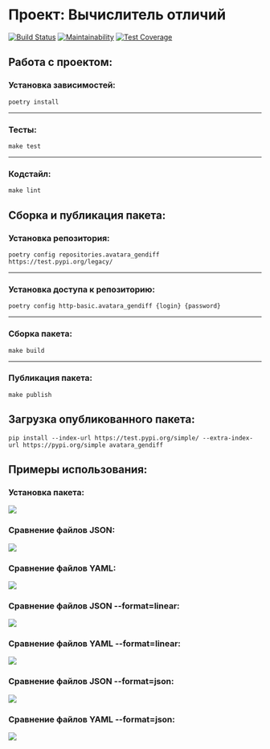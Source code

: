 # Проект: Вычислитель отличий

[![Build Status](https://travis-ci.org/AndrewLrrr/python-project-lvl2.svg?branch=master)](https://travis-ci.org/AndrewLrrr/python-project-lvl2)
[![Maintainability](https://api.codeclimate.com/v1/badges/68aae8cdee93e7efcc29/maintainability)](https://codeclimate.com/github/AndrewLrrr/python-project-lvl2/maintainability)
[![Test Coverage](https://api.codeclimate.com/v1/badges/68aae8cdee93e7efcc29/test_coverage)](https://codeclimate.com/github/AndrewLrrr/python-project-lvl2/test_coverage)

## Работа с проектом:
### Установка зависимостей:
```
poetry install
```
---
### Тесты:
```
make test
```
---
### Кодстайл:
```
make lint
```

## Сборка и публикация пакета:
### Установка репозитория:
```
poetry config repositories.avatara_gendiff https://test.pypi.org/legacy/
```
---
### Установка доступа к репозиторию:
```
poetry config http-basic.avatara_gendiff {login} {password}
```
---
### Сборка пакета:
```
make build
```
---
### Публикация пакета:
```
make publish
```

## Загрузка опубликованного пакета:
```
pip install --index-url https://test.pypi.org/simple/ --extra-index-url https://pypi.org/simple avatara_gendiff
```

## Примеры использования:
### Установка пакета:
<a href="https://asciinema.org/a/EhhCIpE6ioBEZGWQj8KojHUGA" target="_blank"><img src="https://asciinema.org/a/EhhCIpE6ioBEZGWQj8KojHUGA.svg" /></a>

### Сравнение файлов JSON:
<a href="https://asciinema.org/a/dowlgUZW21MJWM6C2ACiRV1dw" target="_blank"><img src="https://asciinema.org/a/dowlgUZW21MJWM6C2ACiRV1dw.svg" /></a>

### Сравнение файлов YAML:
<a href="https://asciinema.org/a/Df6gBN53ZmFFluuCbV9GXzSPV" target="_blank"><img src="https://asciinema.org/a/Df6gBN53ZmFFluuCbV9GXzSPV.svg" /></a>

### Сравнение файлов JSON --format=linear:
<a href="https://asciinema.org/a/S4QMZa3RmX3mIMOvdmnYfNcXN" target="_blank"><img src="https://asciinema.org/a/S4QMZa3RmX3mIMOvdmnYfNcXN.svg" /></a>

### Сравнение файлов YAML --format=linear:
<a href="https://asciinema.org/a/lwSEpxCx6y94ubcT7dCvB377j" target="_blank"><img src="https://asciinema.org/a/lwSEpxCx6y94ubcT7dCvB377j.svg" /></a>

### Сравнение файлов JSON --format=json:
<a href="https://asciinema.org/a/YQNAVeXopUri9CkSzJEsirR70" target="_blank"><img src="https://asciinema.org/a/YQNAVeXopUri9CkSzJEsirR70.svg" /></a>

### Сравнение файлов YAML --format=json:
<a href="https://asciinema.org/a/lyKbXXbK8hKs3nwmlhEqids6g" target="_blank"><img src="https://asciinema.org/a/lyKbXXbK8hKs3nwmlhEqids6g.svg" /></a> 